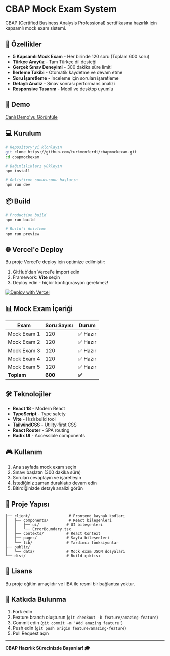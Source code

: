 # CBAP Mock Exam System

CBAP (Certified Business Analysis Professional) sertifikasına hazırlık için kapsamlı mock exam sistemi.

## 🎯 Özellikler

- **5 Kapsamlı Mock Exam** - Her birinde 120 soru (Toplam 600 soru)
- **Türkçe Arayüz** - Tam Türkçe dil desteği
- **Gerçek Sınav Deneyimi** - 300 dakika süre limiti
- **İlerleme Takibi** - Otomatik kaydetme ve devam etme
- **Soru İşaretleme** - İnceleme için soruları işaretleme
- **Detaylı Analiz** - Sınav sonrası performans analizi
- **Responsive Tasarım** - Mobil ve desktop uyumlu

## 🚀 Demo

[Canlı Demo'yu Görüntüle](https://cbap-mock-exam.vercel.app)

## 💻 Kurulum

```bash
# Repository'yi klonlayın
git clone https://github.com/turkmenferdi/cbapmockexam.git
cd cbapmockexam

# Bağımlılıkları yükleyin
npm install

# Geliştirme sunucusunu başlatın
npm run dev
```

## 📦 Build

```bash
# Production build
npm run build

# Build'i önizleme
npm run preview
```

## 🌐 Vercel'e Deploy

Bu proje Vercel'e deploy için optimize edilmiştir:

1. GitHub'dan Vercel'e import edin
2. Framework: **Vite** seçin
3. Deploy edin - hiçbir konfigürasyon gerekmez!

[![Deploy with Vercel](https://vercel.com/button)](https://vercel.com/new/clone?repository-url=https://github.com/turkmenferdi/cbapmockexam)

## 📊 Mock Exam İçeriği

| Exam        | Soru Sayısı | Durum     |
| ----------- | ----------- | --------- |
| Mock Exam 1 | 120         | ✅ Hazır  |
| Mock Exam 2 | 120         | ✅ Hazır  |
| Mock Exam 3 | 120         | ✅ Hazır  |
| Mock Exam 4 | 120         | ✅ Hazır  |
| Mock Exam 5 | 120         | ✅ Hazır  |
| **Toplam**  | **600**     | **✅**    |

## 🛠️ Teknolojiler

- **React 18** - Modern React
- **TypeScript** - Type safety
- **Vite** - Hızlı build tool
- **TailwindCSS** - Utility-first CSS
- **React Router** - SPA routing
- **Radix UI** - Accessible components

## 🎮 Kullanım

1. Ana sayfada mock exam seçin
2. Sınavı başlatın (300 dakika süre)
3. Soruları cevaplayın ve işaretleyin
4. İstediğiniz zaman duraklatıp devam edin
5. Bitirdiğinizde detaylı analizi görün

## 📁 Proje Yapısı

```
├── client/                 # Frontend kaynak kodları
│   ├── components/         # React bileşenleri
│   │   ├── ui/            # UI bileşenleri
│   │   └── ErrorBoundary.tsx
│   ├── contexts/          # React Context
│   ├── pages/             # Sayfa bileşenleri
│   └── lib/               # Yardımcı fonksiyonlar
├── public/
│   └── data/              # Mock exam JSON dosyaları
└── dist/                  # Build çıktısı
```

## 📄 Lisans

Bu proje eğitim amaçlıdır ve IIBA ile resmi bir bağlantısı yoktur.

## 🤝 Katkıda Bulunma

1. Fork edin
2. Feature branch oluşturun (`git checkout -b feature/amazing-feature`)
3. Commit edin (`git commit -m 'Add amazing feature'`)
4. Push edin (`git push origin feature/amazing-feature`)
5. Pull Request açın

---

**CBAP Hazırlık Sürecinizde Başarılar! 🎓**

